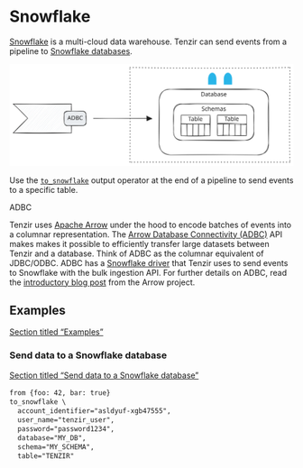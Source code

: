 # Snowflake

[Snowflake](https://snowflake.com) is a multi-cloud data warehouse. Tenzir can send events from a pipeline to [Snowflake databases](https://docs.snowflake.com/en/sql-reference/ddl-database).

![Snowflake](/pr-preview/pr-116/_astro/snowflake.B5IsBZ0A_19DKCs.svg)

Use the [`to_snowflake`](/reference/operators/to_snowflake) output operator at the end of a pipeline to send events to a specific table.

ADBC

Tenzir uses [Apache Arrow](https://arrow.apache.org) under the hood to encode batches of events into a columnar representation. The [Arrow Database Connectivity (ADBC)](https://arrow.apache.org/docs/format/ADBC.html) API makes makes it possible to efficiently transfer large datasets between Tenzir and a database. Think of ADBC as the columnar equivalent of JDBC/ODBC. ADBC has a [Snowflake driver](https://arrow.apache.org/adbc/current/driver/snowflake.html) that Tenzir uses to send events to Snowflake with the bulk ingestion API. For further details on ADBC, read the [introductory blog post](https://arrow.apache.org/blog/2023/01/05/introducing-arrow-adbc/) from the Arrow project.

## Examples

[Section titled “Examples”](#examples)

### Send data to a Snowflake database

[Section titled “Send data to a Snowflake database”](#send-data-to-a-snowflake-database)

```tql
from {foo: 42, bar: true}
to_snowflake \
  account_identifier="asldyuf-xgb47555",
  user_name="tenzir_user",
  password="password1234",
  database="MY_DB",
  schema="MY_SCHEMA",
  table="TENZIR"
```